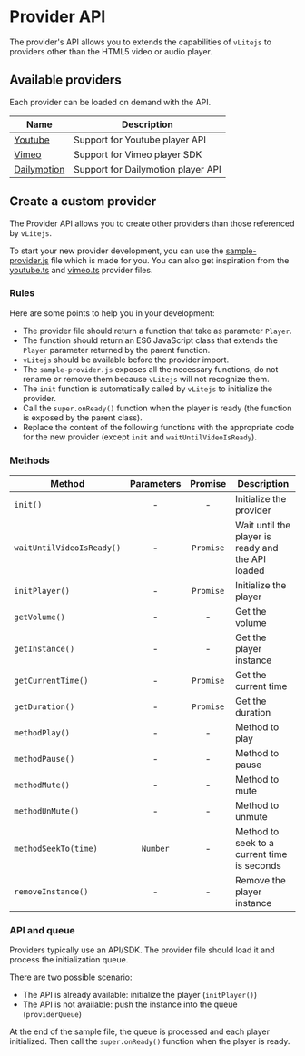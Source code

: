 # Provider API

The provider's API allows you to extends the capabilities of `vLitejs` to providers other than the HTML5 video or audio player.

## Available providers

Each provider can be loaded on demand with the API.

| Name                                  | Description                        |
| ------------------------------------- | ---------------------------------- |
| [Youtube](./youtube/README.md)        | Support for Youtube player API     |
| [Vimeo](./vimeo/REDME.md)             | Support for Vimeo player SDK       |
| [Dailymotion](./dailymotion/REDME.md) | Support for Dailymotion player API |

## Create a custom provider

The Provider API allows you to create other providers than those referenced by `vLitejs`.

To start your new provider development, you can use the [sample-provider.js](https://github.com/vlitejs/vlite/blob/main/src/providers/sample/sample-provider.js) file which is made for you. You can also get inspiration from the [youtube.ts](https://github.com/vlitejs/vlite/blob/main/src/providers/youtube.ts) and [vimeo.ts](https://github.com/vlitejs/vlite/blob/main/src/providers/vimeo.ts) provider files.

### Rules

Here are some points to help you in your development:

- The provider file should return a function that take as parameter `Player`.
- The function should return an ES6 JavaScript class that extends the `Player` parameter returned by the parent function.
- `vLitejs` should be available before the provider import.
- The `sample-provider.js` exposes all the necessary functions, do not rename or remove them because `vLitejs` will not recognize them.
- The `init` function is automatically called by `vLitejs` to initialize the provider.
- Call the `super.onReady()` function when the player is ready (the function is exposed by the parent class).
- Replace the content of the following functions with the appropriate code for the new provider (except `init` and `waitUntilVideoIsReady`).

### Methods

| Method                    | Parameters |  Promise  | Description                                       |
| ------------------------- | :--------: | :-------: | ------------------------------------------------- |
| `init()`                  |     -      |     -     | Initialize the provider                           |
| `waitUntilVideoIsReady()` |     -      | `Promise` | Wait until the player is ready and the API loaded |
| `initPlayer()`            |     -      | `Promise` | Initialize the player                             |
| `getVolume()`             |     -      |     -     | Get the volume                                    |
| `getInstance()`           |     -      |     -     | Get the player instance                           |
| `getCurrentTime()`        |     -      | `Promise` | Get the current time                              |
| `getDuration()`           |     -      | `Promise` | Get the duration                                  |
| `methodPlay()`            |     -      |     -     | Method to play                                    |
| `methodPause()`           |     -      |     -     | Method to pause                                   |
| `methodMute()`            |     -      |     -     | Method to mute                                    |
| `methodUnMute()`          |     -      |     -     | Method to unmute                                  |
| `methodSeekTo(time)`      |  `Number`  |     -     | Method to seek to a current time is seconds       |
| `removeInstance()`        |     -      |     -     | Remove the player instance                        |

### API and queue

Providers typically use an API/SDK. The provider file should load it and process the initialization queue.

There are two possible scenario:

- The API is already available: initialize the player (`initPlayer()`)
- The API is not available: push the instance into the queue (`providerQueue`)

At the end of the sample file, the queue is processed and each player initialized. Then call the `super.onReady()` function when the player is ready.
